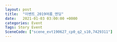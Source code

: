 ```yaml
---
layout: post
title:  "이벤트_2019여름_엔딩"
date:   2021-01-03 03:00:00 +0000
categories: Event
Tags: Story Event
SceneCode: ["scene_evt190627_cp0_q2_s10,7429311"]
---
```

